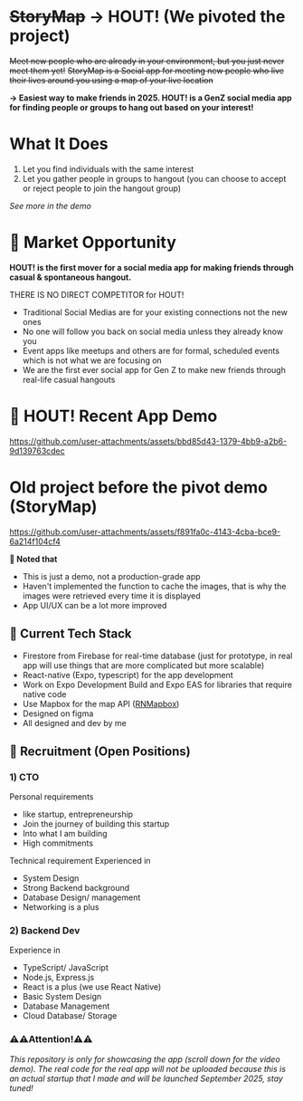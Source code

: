 # ~~StoryMap~~ -> HOUT! (We pivoted the project)
~~Meet new people who are already in your environment, but you just never meet them yet!~~  ~~StoryMap is a Social app for meeting new people who live their lives around you using a map of your live location~~

**-> Easiest way to make friends in 2025. HOUT! is a GenZ social media app for finding people or groups to hang out based on your interest!**

# What It Does
1) Let you find individuals with the same interest
2) Let you gather people in groups to hangout (you can choose to accept or reject people to join the hangout group)
   
*See more in the demo*
   
# 🧨 Market Opportunity
**HOUT! is the first mover for a social media app for making friends through casual & spontaneous hangout.**

THERE IS NO DIRECT COMPETITOR for HOUT!
- Traditional Social Medias are for your existing connections not the new ones
- No one will follow you back on social media unless they already know you
- Event apps like meetups and others are for formal, scheduled events which is not what we are focusing on
- We are the first ever social app for Gen Z to make new friends through real-life casual hangouts



# 🎥 HOUT! Recent App Demo
https://github.com/user-attachments/assets/bbd85d43-1379-4bb9-a2b6-9d139763cdec


# Old project before the pivot demo (StoryMap)
https://github.com/user-attachments/assets/f891fa0c-4143-4cba-bce9-6a214f104cf4

**📝 Noted that**
- This is just a demo, not a production-grade app
- Haven't implemented the function to cache the images, that is why the images were retrieved every time it is displayed
- App UI/UX can be a lot more improved

## 🤖 Current Tech Stack
- Firestore from Firebase for real-time database (just for prototype, in real app will use things that are more complicated but more scalable)
- React-native (Expo, typescript) for the app development
- Work on Expo Development Build and Expo EAS for libraries that require native code
- Use Mapbox for the map API ([RNMapbox](https://github.com/rnmapbox/maps))
- Designed on figma
- All designed and dev by me
  
## 🎯 Recruitment (Open Positions)
### **1) CTO**

Personal requirements 
- like startup, entrepreneurship
- Join the journey of building this startup
- Into what I am building
- High commitments

Technical requirement
Experienced in
- System Design
- Strong Backend background 
- Database Design/ management 
- Networking is a plus

### **2) Backend Dev**
Experience in 
- TypeScript/ JavaScript
- Node.js, Express.js
- React is a plus (we use React Native)
- Basic System Design 
- Database Management 
- Cloud Database/ Storage 


### ⚠️⚠️Attention!⚠️⚠️
*This repository is only for showcasing the app (scroll down for the video demo). The real code for the real app will not be uploaded because this is an actual startup that I made and will be launched September 2025, stay tuned!*







